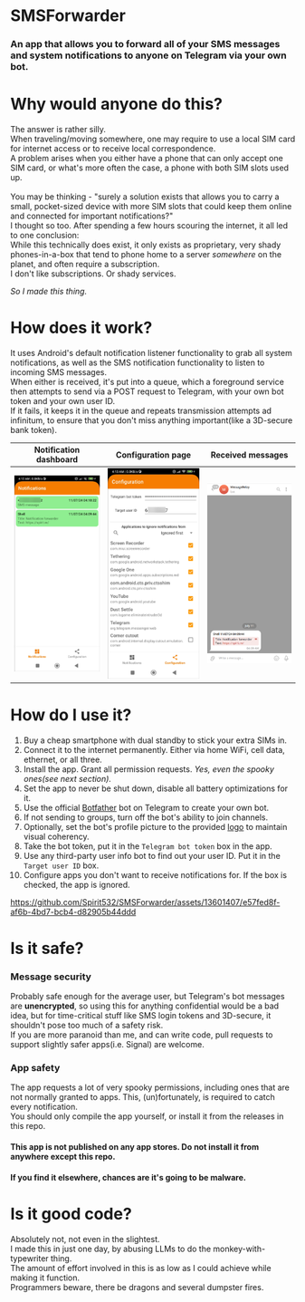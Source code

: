# SMSForwarder
### An app that allows you to forward all of your SMS messages and system notifications to anyone on Telegram via your own bot.

# Why would anyone do this?
The answer is rather silly.\
When traveling/moving somewhere, one may require to use a local SIM card for internet access or to receive local correspondence.\
A problem arises when you either have a phone that can only accept one SIM card, or what's more often the case, a phone with both SIM slots used up.\
\
You may be thinking - "surely a solution exists that allows you to carry a small, pocket-sized device with more SIM slots that could keep them online and connected for important notifications?"\
I thought so too. After spending a few hours scouring the internet, it all led to one conclusion:\
While this technically does exist, it only exists as proprietary, very shady phones-in-a-box that tend to phone home to a server _somewhere_ on the planet, and often require a subscription.\
I don't like subscriptions. Or shady services.

*So I made this thing.*

# How does it work?
It uses Android's default notification listener functionality to grab all system notifications, as well as the SMS notification functionality to listen to incoming SMS messages.\
When either is received, it's put into a queue, which a foreground service then attempts to send via a POST request to Telegram, with your own bot token and your own user ID.\
If it fails, it keeps it in the queue and repeats transmission attempts ad infinitum, to ensure that you don't miss anything important(like a 3D-secure bank token).

Notification dashboard             |  Configuration page | Received messages
:-------------------------:|:-------------------------:|:-------------------------:
![](./media/screenshot1.png)  |  ![](./media/screenshot2.png) |  ![](./media/screenshot3.png)



# How do I use it?
1. Buy a cheap smartphone with dual standby to stick your extra SIMs in.
2. Connect it to the internet permanently. Either via home WiFi, cell data, ethernet, or all three.
3. Install the app. Grant all permission requests. _Yes, even the spooky ones(see next section)._
4. Set the app to never be shut down, disable all battery optimizations for it.
5. Use the official [Botfather](https://t.me/botfather) bot on Telegram to create your own bot.
6. If not sending to groups, turn off the bot's ability to join channels.
7. Optionally, set the bot's profile picture to the provided [logo](./media/telegram_bot_icon.png) to maintain visual coherency.
8. Take the bot token, put it in the ``Telegram bot token`` box in the app.
9. Use any third-party user info bot to find out your user ID. Put it in the ``Target user ID`` box.
10. Configure apps you don't want to receive notifications for. If the box is checked, the app is ignored.

https://github.com/Spirit532/SMSForwarder/assets/13601407/e57fed8f-af6b-4bd7-bcb4-d82905b44ddd

# Is it safe?

### Message security
Probably safe enough for the average user, but Telegram's bot messages are __unencrypted__, so using this for anything confidential would be a bad idea, but for time-critical stuff like SMS login tokens and 3D-secure, it shouldn't pose too much of a safety risk.\
If you are more paranoid than me, and can write code, pull requests to support slightly safer apps(i.e. Signal) are welcome.

### App safety
The app requests a lot of very spooky permissions, including ones that are not normally granted to apps. This, (un)fortunately, is required to catch every notification.\
You should only compile the app yourself, or install it from the releases in this repo.
#### This app is not published on any app stores. Do not install it from anywhere except this repo.
####  If you find it elsewhere, chances are it's going to be malware.

# Is it good code?
Absolutely not, not even in the slightest.\
I made this in just one day, by abusing LLMs to do the monkey-with-typewriter thing.\
The amount of effort involved in this is as low as I could achieve while making it function.\
Programmers beware, there be dragons and several dumpster fires.
